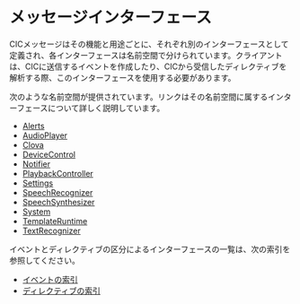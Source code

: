 # メッセージインターフェース

CICメッセージはその機能と用途ごとに、それぞれ別のインターフェースとして定義され、各インターフェースは名前空間で分けられています。クライアントは、CICに送信するイベントを作成したり、CICから受信したディレクティブを解析する際、このインターフェースを使用する必要があります。

次のような名前空間が提供されています。リンクはその名前空間に属するインターフェースについて詳しく説明しています。

* [Alerts](/Develop/References/MessageInterfaces/Alerts.md)
* [AudioPlayer](/Develop/References/MessageInterfaces/AudioPlayer.md)
* [Clova](/Develop/References/MessageInterfaces/Clova.md)
* [DeviceControl](/Develop/References/MessageInterfaces/DeviceControl.md)
* [Notifier](/Develop/References/MessageInterfaces/Notifier.md)
* [PlaybackController](/Develop/References/MessageInterfaces/PlaybackController.md)
* [Settings](/Develop/References/MessageInterfaces/Settings.md)
* [SpeechRecognizer](/Develop/References/MessageInterfaces/SpeechRecognizer.md)
* [SpeechSynthesizer](/Develop/References/MessageInterfaces/SpeechSynthesizer.md)
* [System](/Develop/References/MessageInterfaces/System.md)
* [TemplateRuntime](/Develop/References/MessageInterfaces/TemplateRuntime.md)
* [TextRecognizer](/Develop/References/MessageInterfaces/TextRecognizer.md)

イベントとディレクティブの区分によるインターフェースの一覧は、次の索引を参照してください。
* [イベントの索引](/Develop/References/MessageInterfaces/Index_for_Events.md)
* [ディレクティブの索引](/Develop/References/MessageInterfaces/Index_for_Directives.md)
